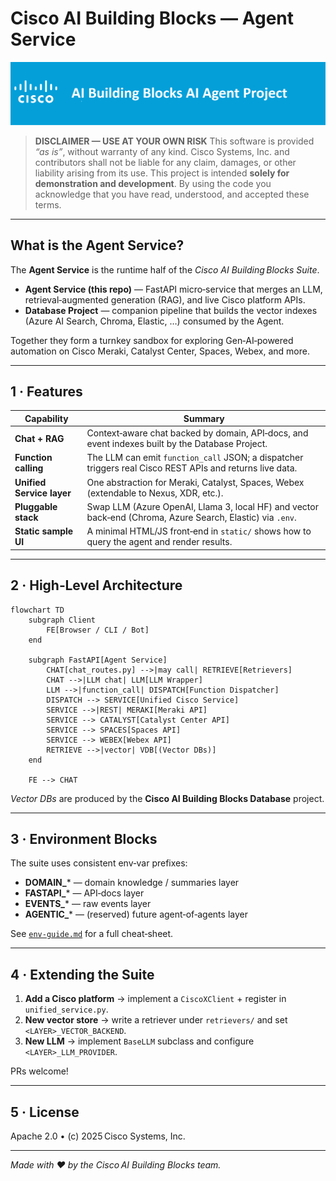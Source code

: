 # Cisco AI Building Blocks — Agent Service

![Cisco AI Building Blocks](app/assets/ai_building_blocks.png)

> **DISCLAIMER — USE AT YOUR OWN RISK**
> This software is provided *“as is”*, without warranty of any kind. Cisco Systems, Inc. and contributors shall not be liable for any claim, damages, or other liability arising from its use. This project is intended **solely for demonstration and development**. By using the code you acknowledge that you have read, understood, and accepted these terms.

---

## What is the Agent Service?

The **Agent Service** is the runtime half of the *Cisco AI Building Blocks Suite*.

* **Agent Service (this repo)** — FastAPI micro‑service that merges an LLM, retrieval‑augmented generation (RAG), and live Cisco platform APIs.
* **Database Project** — companion pipeline that builds the vector indexes (Azure AI Search, Chroma, Elastic, …) consumed by the Agent.

Together they form a turnkey sandbox for exploring Gen‑AI‑powered automation on Cisco Meraki, Catalyst Center, Spaces, Webex, and more.

---

## 1 · Features

| Capability                | Summary                                                                                                    |
| ------------------------- | ---------------------------------------------------------------------------------------------------------- |
| **Chat + RAG**            | Context‑aware chat backed by domain, API‑docs, and event indexes built by the Database Project.            |
| **Function calling**      | The LLM can emit `function_call` JSON; a dispatcher triggers real Cisco REST APIs and returns live data.   |
| **Unified Service layer** | One abstraction for Meraki, Catalyst, Spaces, Webex (extendable to Nexus, XDR, etc.).                      |
| **Pluggable stack**       | Swap LLM (Azure OpenAI, Llama 3, local HF) and vector back‑end (Chroma, Azure Search, Elastic) via `.env`. |
| **Static sample UI**      | A minimal HTML/JS front‑end in `static/` shows how to query the agent and render results.                  |

---

## 2 · High‑Level Architecture

```mermaid
flowchart TD
    subgraph Client
        FE[Browser / CLI / Bot]
    end

    subgraph FastAPI[Agent Service]
        CHAT[chat_routes.py] -->|may call| RETRIEVE[Retrievers]
        CHAT -->|LLM chat| LLM[LLM Wrapper]
        LLM -->|function_call| DISPATCH[Function Dispatcher]
        DISPATCH --> SERVICE[Unified Cisco Service]
        SERVICE -->|REST| MERAKI[Meraki API]
        SERVICE --> CATALYST[Catalyst Center API]
        SERVICE --> SPACES[Spaces API]
        SERVICE --> WEBEX[Webex API]
        RETRIEVE -->|vector| VDB[(Vector DBs)]
    end

    FE --> CHAT
```

*Vector DBs* are produced by the **Cisco AI Building Blocks Database** project.

---


## 3 · Environment Blocks

The suite uses consistent env‑var prefixes:

* **DOMAIN\_**\* — domain knowledge / summaries layer
* **FASTAPI\_**\* — API‑docs layer
* **EVENTS\_**\* — raw events layer
* **AGENTIC\_**\* — (reserved) future agent‑of‑agents layer

See [`env‑guide.md`](example_environment_variables_guide.MD) for a full cheat‑sheet.

---

## 4 · Extending the Suite

1. **Add a Cisco platform** → implement a `CiscoXClient` + register in `unified_service.py`.
2. **New vector store** → write a retriever under `retrievers/` and set `<LAYER>_VECTOR_BACKEND`.
3. **New LLM** → implement `BaseLLM` subclass and configure `<LAYER>_LLM_PROVIDER`.

PRs welcome!

---

## 5 · License

Apache 2.0 • (c) 2025 Cisco Systems, Inc.

---

*Made with ❤️ by the Cisco AI Building Blocks team.*
